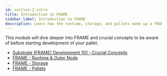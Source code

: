 ```yaml
---
id: section-2-intro
title: Introduction to FRAME
sidebar_label: Introduction to FRAME
description: Learn how the runtime, storage, and pallets make up a FRAME and Substrate-based blockchain.
---
```


This module will dive deeper into FRAME and crucial concepts to be aware of before starting development of your pallet. 

- [Substrate (FRAME) Development 101 - Crucial Concepts](./intro.md)
- [FRAME - Runtime & Outer Node](./substrate-runtime.md)
- [FRAME - Storage](./substrate-storage.md)
- [FRAME - Pallets](./substrate-pallets.md)